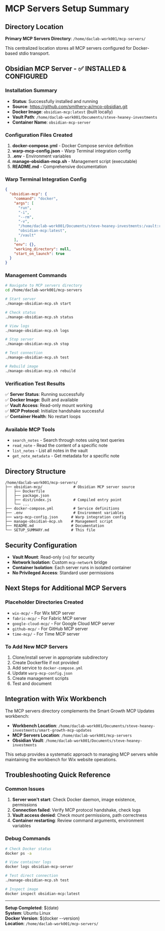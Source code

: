 # MCP Servers Setup Summary

## Directory Location
**Primary MCP Servers Directory**: `/home/daclab-work001/mcp-servers/`

This centralized location stores all MCP servers configured for Docker-based stdio transport.

## Obsidian MCP Server - ✅ INSTALLED & CONFIGURED

### Installation Summary
- **Status**: Successfully installed and running
- **Source**: https://github.com/smithery-ai/mcp-obsidian.git
- **Docker Image**: `obsidian-mcp:latest` (built locally)
- **Vault Path**: `/home/daclab-work001/Documents/steve-heaney-investments`
- **Container Name**: `obsidian-mcp-server`

### Configuration Files Created
1. **docker-compose.yml** - Docker Compose service definition
2. **warp-mcp-config.json** - Warp Terminal integration config
3. **.env** - Environment variables
4. **manage-obsidian-mcp.sh** - Management script (executable)
5. **README.md** - Comprehensive documentation

### Warp Terminal Integration Config
```json
{
  "obsidian-mcp": {
    "command": "docker",
    "args": [
      "run",
      "-i",
      "--rm",
      "-v",
      "/home/daclab-work001/Documents/steve-heaney-investments:/vault:ro",
      "obsidian-mcp:latest",
      "/vault"
    ],
    "env": {},
    "working_directory": null,
    "start_on_launch": true
  }
}
```

### Management Commands
```bash
# Navigate to MCP servers directory
cd /home/daclab-work001/mcp-servers

# Start server
./manage-obsidian-mcp.sh start

# Check status
./manage-obsidian-mcp.sh status

# View logs
./manage-obsidian-mcp.sh logs

# Stop server
./manage-obsidian-mcp.sh stop

# Test connection
./manage-obsidian-mcp.sh test

# Rebuild image
./manage-obsidian-mcp.sh rebuild
```

### Verification Test Results
✅ **Server Status**: Running successfully  
✅ **Docker Image**: Built and available  
✅ **Vault Access**: Read-only mount working  
✅ **MCP Protocol**: Initialize handshake successful  
✅ **Container Health**: No restart loops  

### Available MCP Tools
- `search_notes` - Search through notes using text queries
- `read_note` - Read the content of a specific note
- `list_notes` - List all notes in the vault
- `get_note_metadata` - Get metadata for a specific note

## Directory Structure
```
/home/daclab-work001/mcp-servers/
├── obsidian-mcp/              # Obsidian MCP server source
│   ├── Dockerfile
│   ├── package.json
│   ├── dist/index.js          # Compiled entry point
│   └── ...
├── docker-compose.yml         # Service definitions
├── .env                       # Environment variables
├── warp-mcp-config.json      # Warp integration config
├── manage-obsidian-mcp.sh    # Management script
├── README.md                 # Documentation
└── SETUP_SUMMARY.md          # This file
```

## Security Configuration
- **Vault Mount**: Read-only (`ro`) for security
- **Network Isolation**: Custom `mcp-network` bridge
- **Container Isolation**: Each server runs in isolated container
- **No Privileged Access**: Standard user permissions

## Next Steps for Additional MCP Servers

### Placeholder Directories Created
- `wix-mcp/` - For Wix MCP server
- `fabric-mcp/` - For Fabric MCP server  
- `google-cloud-mcp/` - For Google Cloud MCP server
- `github-mcp/` - For GitHub MCP server
- `time-mcp/` - For Time MCP server

### To Add New MCP Servers
1. Clone/install server in appropriate subdirectory
2. Create Dockerfile if not provided
3. Add service to `docker-compose.yml`
4. Update `warp-mcp-config.json`
5. Create management scripts
6. Test and document

## Integration with Wix Workbench

The MCP servers directory complements the Smart Growth MCP Updates workbench:

- **Workbench Location**: `/home/daclab-work001/Documents/steve-heaney-investments/smart-growth-mcp-updates`
- **MCP Servers Location**: `/home/daclab-work001/mcp-servers`
- **Obsidian Vault**: `/home/daclab-work001/Documents/steve-heaney-investments`

This setup provides a systematic approach to managing MCP servers while maintaining the workbench for Wix website operations.

## Troubleshooting Quick Reference

### Common Issues
1. **Server won't start**: Check Docker daemon, image existence, permissions
2. **Connection failed**: Verify MCP protocol handshake, check logs
3. **Vault access denied**: Check mount permissions, path correctness
4. **Container restarting**: Review command arguments, environment variables

### Debug Commands
```bash
# Check Docker status
docker ps -a

# View container logs
docker logs obsidian-mcp-server

# Test direct connection
./manage-obsidian-mcp.sh test

# Inspect image
docker inspect obsidian-mcp:latest
```

---
**Setup Completed**: $(date)  
**System**: Ubuntu Linux  
**Docker Version**: $(docker --version)  
**Location**: `/home/daclab-work001/mcp-servers/`
